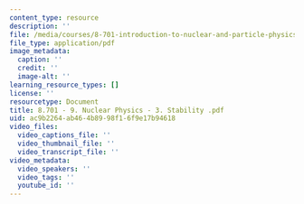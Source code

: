 ```yaml
---
content_type: resource
description: ''
file: /media/courses/8-701-introduction-to-nuclear-and-particle-physics-fall-2020/8701-9-nuclear-physics-3-stability.pdf
file_type: application/pdf
image_metadata:
  caption: ''
  credit: ''
  image-alt: ''
learning_resource_types: []
license: ''
resourcetype: Document
title: 8.701 - 9. Nuclear Physics - 3. Stability .pdf
uid: ac9b2264-ab46-4b89-98f1-6f9e17b94618
video_files:
  video_captions_file: ''
  video_thumbnail_file: ''
  video_transcript_file: ''
video_metadata:
  video_speakers: ''
  video_tags: ''
  youtube_id: ''
---
```

